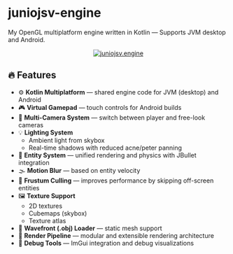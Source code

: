 # juniojsv-engine

My OpenGL multiplatform engine written in Kotlin — Supports JVM desktop and Android.

[<p align="center"><img alt="juniojsv.engine" src="https://github.com/JunioJsv/juniojsv-bucket/blob/main/juniojsv.engine%202025-03-02%2023-06-38%20(1).gif?raw=true"/></p>](http://www.youtube.com/watch?v=az-pS03nu-U "")

## 🔥 Features

- ⚙️ **Kotlin Multiplatform** — shared engine code for JVM (desktop) and Android
- 🎮 **Virtual Gamepad** — touch controls for Android builds
- 🎥 **Multi-Camera System** — switch between player and free-look cameras
- 💡 **Lighting System**
  - Ambient light from skybox
  - Real-time shadows with reduced acne/peter panning
- 🧍 **Entity System** — unified rendering and physics with JBullet integration
- 🌫️ **Motion Blur** — based on entity velocity
- 🔲 **Frustum Culling** — improves performance by skipping off-screen entities
- 🖼️ **Texture Support**
  - 2D textures
  - Cubemaps (skybox)
  - Texture atlas
- 🧭 **Wavefront (.obj) Loader** — static mesh support
- 🧰 **Render Pipeline** — modular and extensible rendering architecture
- 🧪 **Debug Tools** — ImGui integration and debug visualizations
  
